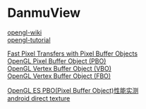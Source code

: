 # DanmuView
[opengl-wiki](https://www.khronos.org/opengl/wiki/ "opengl-wiki")</br>
[opengl-tutorial](http://www.opengl-tutorial.org/cn/ "opengl-tutorial")</br>

[Fast Pixel Transfers with Pixel Buffer Objects](http://roxlu.com/2014/048/fast-pixel-transfers-with-pixel-buffer-objects "Fast Pixel Transfers with Pixel Buffer Objects")</br>
[OpenGL Pixel Buffer Object (PBO)](http://www.songho.ca/opengl/gl_pbo.html "OpenGL Pixel Buffer Object (PBO)")</br>
[OpenGL Vertex Buffer Object (VBO)](http://www.songho.ca/opengl/gl_vbo.html "OpenGL Vertex Buffer Object (VBO)")</br>
[OpenGL Vertex Buffer Object (FBO)](http://www.songho.ca/opengl/gl_fbo.html "OpenGL Vertex Buffer Object (FBO)")</br>

[OpenGL ES PBO(Pixel Buffer Object)性能实测](http://www.jianshu.com/p/27e361522752 "OpenGL ES PBO(Pixel Buffer Object)性能实测")</br>
[android direct texture](http://snorp.net/2011/12/16/android-direct-texture.html "android direct texture")</br>

